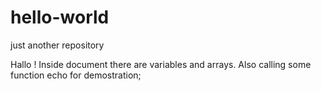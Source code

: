 # hello-world
just another repository 

Hallo ! 
Inside document there are variables and arrays. Also calling some function echo for demostration; 
